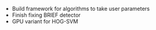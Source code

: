 * Build framework for algorithms to take user parameters
* Finish fixing BRIEF detector
* GPU variant for HOG-SVM
